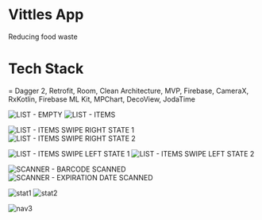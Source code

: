 # Vittles App
Reducing food waste

<h1>Tech Stack</h1> = Dagger 2, Retrofit, Room, Clean Architecture, MVP, Firebase, CameraX,  RxKotlin, Firebase ML Kit, MPChart, DecoView, JodaTime

![LIST - EMPTY](https://user-images.githubusercontent.com/32542424/120467979-02db2780-c3a1-11eb-918b-8f98fee126d9.jpg) ![LIST - ITEMS](https://user-images.githubusercontent.com/32542424/120468421-7f6e0600-c3a1-11eb-92af-1e7db13ee068.jpg)

![LIST - ITEMS SWIPE RIGHT STATE 1](https://user-images.githubusercontent.com/32542424/120468084-23a37d00-c3a1-11eb-8795-eaaea21d3c17.jpg) ![LIST - ITEMS SWIPE RIGHT STATE 2](https://user-images.githubusercontent.com/32542424/120468322-5d748380-c3a1-11eb-96d3-060bd277b73c.jpg)



![LIST - ITEMS SWIPE LEFT STATE 1](https://user-images.githubusercontent.com/32542424/120468000-08387200-c3a1-11eb-9afa-af1d21ae2d25.jpg) ![LIST - ITEMS SWIPE LEFT STATE 2](https://user-images.githubusercontent.com/32542424/120468131-2d2ce500-c3a1-11eb-8a91-f55d56dbd606.jpg)

![SCANNER - BARCODE SCANNED](https://user-images.githubusercontent.com/32542424/120468768-de337f80-c3a1-11eb-9c86-403cfae14403.jpg)
![SCANNER - EXPIRATION DATE SCANNED](https://user-images.githubusercontent.com/32542424/120468775-dffd4300-c3a1-11eb-9047-403f2c27d594.jpg)

![stat1](https://user-images.githubusercontent.com/32542424/120468982-18048600-c3a2-11eb-8af2-9fc609988ba1.jpg) ![stat2](https://user-images.githubusercontent.com/32542424/120469085-366a8180-c3a2-11eb-8558-cda7fd061144.jpg)

![nav3](https://user-images.githubusercontent.com/32542424/120471081-8fd3b000-c3a4-11eb-9508-f2b5687d3005.png)

